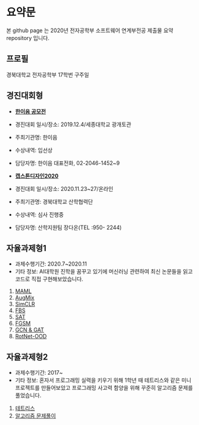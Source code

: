 # 요약문
본 github page 는 2020년 전자공학부 소프트웨어 연계부전공 제출물 요약 repository 입니다.

## 프로필
경북대학교 전자공학부 17학번 구주일

## 경진대회형
- __[한이음 공모전](https://github.com/63days/hanium)__
- 경진대회 일시/장소: 2019.12.4/세종대학교 광개토관
- 주최기관명: 한이음
- 수상내역: 입선상
- 담당자명: 한이음 대표전화, 02-2046-1452~9

- __[캡스톤디자인2020](https://github.com/63days/CapstoneDesign20)__
- 경진대회 일시/장소: 2020.11.23~27/온라인
- 주최기관명: 경북대학교 산학협력단
- 수상내역: 심사 진행중
- 담당자명: 산학지원팀 장다온(TEL :950- 2244)


## 자율과제형1
- 과제수행기간: 2020.7~2020.11
- 기타 정보: AI대학원 진학을 꿈꾸고 있기에 머신러닝 관련하여 최신 논문들을 읽고 코드로 직접 구현해보았습니다. 
1. [MAML](https://github.com/63days/MAML)
2. [AugMix](https://github.com/63days/augmix)
3. [SimCLR](https://github.com/63days/SimCLR)
4. [FBS](https://github.com/63days/FBS-practice)
5. [SAT](https://github.com/63days/SAT)
6. [FGSM](https://github.com/63days/FGSM_practice)
7. [GCN & GAT](https://github.com/63days/GAT)
8. [RotNet-OOD](https://github.com/63days/RotNet-OOD)

## 자율과제형2
- 과제수행기간: 2017~
- 기타 정보: 혼자서 프로그래밍 실력을 키우기 위해 1학년 때 테트리스와 같은 미니 프로젝트를 만들어보았고 프로그래밍 사고력 함양을 위해 꾸준히 알고리즘 문제를 풀었습니다. 
1. [테트리스](https://github.com/63days/tetris)
2. [알고리즘 문제풀이](https://github.com/63days/algorithm)


